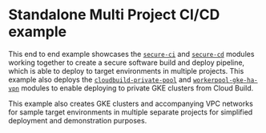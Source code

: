 # Standalone Multi Project CI/CD example

This end to end example showcases the [`secure-ci`](https://github.com/GoogleCloudPlatform/terraform-google-secure-cicd/tree/main/modules/secure-ci) and [`secure-cd`](https://github.com/GoogleCloudPlatform/terraform-google-secure-cicd/tree/main/maodules/secure-cd) modules working together to create a secure software build and deploy pipeline, which is able to deploy to target environments in multiple projects. This example also deploys the [`cloudbuild-private-pool`](https://github.com/GoogleCloudPlatform/terraform-google-secure-cicd/tree/main/modules/cloudbuild-private-pool) and [`workerpool-gke-ha-vpn`](https://github.com/GoogleCloudPlatform/terraform-google-secure-cicd/tree/main/modules/workerpool-gke-ha-vpn) modules to enable deploying to private GKE clusters from Cloud Build.

This example also creates GKE clusters and accompanying VPC networks for sample target environments in multiple separate projects for simplified deployment and demonstration purposes.
